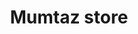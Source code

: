 ---
title: "Mumtaz store"
url: /karachi/mumtaz-store-416-federal-b-area-block-16-gulberg-town/
shop: general
---